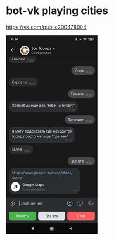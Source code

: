 # bot-vk playing cities
https://vk.com/public200478004

![alt text](https://github.com/shamrn/bot-vk/blob/main/image-vk.jpg)

